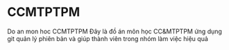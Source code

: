# CCMTPTPM
Do an mon hoc CCMTPTPM
Đây là đồ án môn học CC&MTPTPM ứng dụng git quản lý phiên bản và giúp thành viên trong nhóm làm việc hiệu quả
